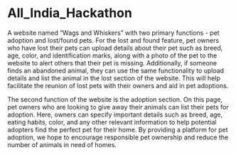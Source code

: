 # All_India_Hackathon
A website named “Wags and Whiskers” with two primary functions - pet adoption and lost/found pets. For the lost and found feature, pet owners who have lost their pets can upload details about their pet such as breed, age, color, and identification marks, along with a photo of the pet to the website to alert others that their pet is missing. Additionally, if someone finds an abandoned animal, they can use the same functionality to upload details and list the animal in the lost section of the website. This will help facilitate the reunion of lost pets with their owners and aid in pet adoptions.

The second function of the website is the adoption section. On this page, pet owners who are looking to give away their animals can list their pets for adoption. Here, owners can specify important details such as breed, age, eating habits, color, and any other relevant information to help potential adopters find the perfect pet for their home. By providing a platform for pet adoption, we hope to encourage responsible pet ownership and reduce the number of animals in need of homes.

